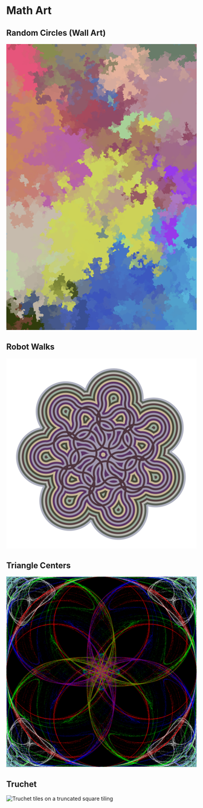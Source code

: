 # Math Art

## Random Circles (Wall Art)
![A placement of random circles](random_circles_wall_art/static_images/001.png "Seed 1")

## Robot Walks
![A series of circular arcs of 2/7*pi radians](robot_walks_art/tmp/robot_walk_7_10_10412510_random_alternation.png "Seed 10412510")

## Triangle Centers
![Iterative process of drawing triangle centers in a square](triangle_center_fractal/x244_colored.png "Kimberling's X(244)")

## Truchet
![Truchet tiles on a truncated square tiling](truchet_wall_art/LaTeX/truncated_square.png)
